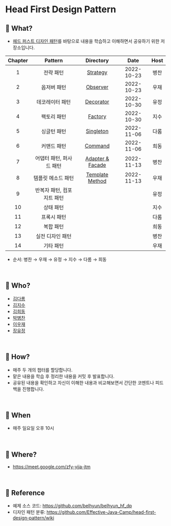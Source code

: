# Head First Design Pattern

## 📕 What?
- [헤드 퍼스트 디자인 패턴](https://product.kyobobook.co.kr/detail/S000001810483)를 바탕으로 내용을 학습하고 이해하면서 공유하기 위한 저장소입니다.

| Chapter |     Pattern    |              Directory               |    Date    | Host |
|:-------:|:--------------:|:------------------------------------:|:----------:|:----:|
|    1    |      전략 패턴     |        [Strategy](./Strategy)        | 2022-10-23 |  병찬  |
|    2    |     옵저버 패턴     |        [Observer](./Observer)        | 2022-10-23 |  우재  |
|    3    |    데코레이터 패턴    |       [Decorator](./Decorator)       | 2022-10-30 |  유정  |
|    4    |     팩토리 패턴     |         [Factory](./Factory)         | 2022-10-30 |  지수  |
|    5    |     싱글턴 패턴     |       [Singleton](./Singleton)       | 2022-11-06 |  다롬  |
|    6    |     커맨드 패턴     |         [Command](./Command)         | 2022-11-06 |  희동  |
|    7    | 어댑터 패턴, 퍼사드 패턴 | [Adapter & Facade](./Adapter_Facade) | 2022-11-13 |  병찬  |
|    8    |   템플릿 메소드 패턴   | [Template Method](./templateMethod) | 2022-11-13 |  우재  |
|    9    | 반복자 패턴, 컴포지트 패턴 |                                     |            |  유정  |
|   10    |      상태 패턴     |                                     |            |  지수  |
|   11    |     프록시 패턴     |                                     |            |  다롬  |
|   12    |      복합 패턴     |                                     |            |  희동  |
|   13    |    실전 디자인 패턴   |                                     |            |  병찬  |
|   14    |     기타 패턴      |                                     |            |  우재  |
- 순서: 병찬 → 우재 → 유정 → 지수 → 다롬 → 희동

<br>

## 📗 Who?
- [김다롬](https://github.com/vo0a)
- [김지수](https://github.com/SooKim1110)
- [김희동](https://github.com/ruthetum)
- [박병찬](https://github.com/qkrqudcks7)
- [이우재](https://github.com/kmswlee)
- [장유정](https://github.com/rachel5004)

<br>

## 📘 How?
- 매주 두 개의 챕터를 할당합니다.
- 맡은 내용을 학습 후 정리한 내용을 커밋 후 발표합니다.
- 공유된 내용을 확인하고 자신이 이해한 내용과 비교해보면서 간단한 코멘트나 피드백을 진행합니다.

<br>

## 📙 When
- 매주 일요일 오후 10시

<br>

## 📒 Where?
- https://meet.google.com/zfy-yjja-jtm

<br>

## 🧷 Reference
- 예제 소스 코드: https://github.com/belhyun/belhyun_hf_dp
- 디자인 패턴 분류: https://github.com/Effective-Java-Camp/head-first-design-pattern/wiki
